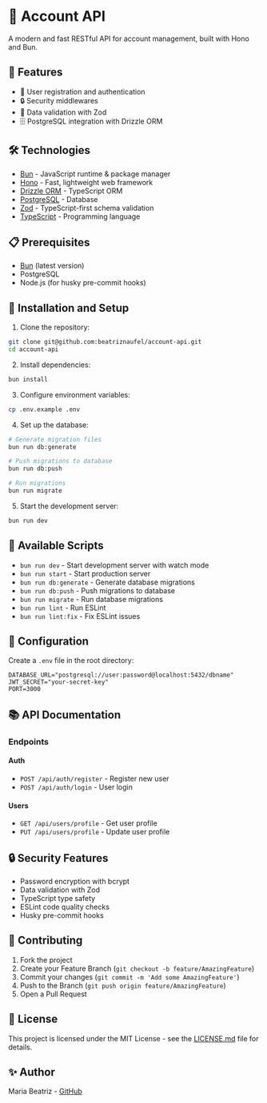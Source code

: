 # 🚀 Account API

A modern and fast RESTful API for account management, built with Hono and Bun.

## 🌟 Features

- 👤 User registration and authentication
- 🔒 Security middlewares
- 📝 Data validation with Zod
- 🗄️ PostgreSQL integration with Drizzle ORM

## 🛠️ Technologies

- [Bun](https://bun.sh/) - JavaScript runtime & package manager
- [Hono](https://hono.dev/) - Fast, lightweight web framework
- [Drizzle ORM](https://orm.drizzle.team/) - TypeScript ORM
- [PostgreSQL](https://www.postgresql.org/) - Database
- [Zod](https://zod.dev/) - TypeScript-first schema validation
- [TypeScript](https://www.typescriptlang.org/) - Programming language

## 📋 Prerequisites

- [Bun](https://bun.sh/) (latest version)
- PostgreSQL
- Node.js (for husky pre-commit hooks)

## 🚀 Installation and Setup

1. Clone the repository:
```bash
git clone git@github.com:beatriznaufel/account-api.git
cd account-api
```

2. Install dependencies:
```bash
bun install
```

3. Configure environment variables:
```bash
cp .env.example .env
```

4. Set up the database:
```bash
# Generate migration files
bun run db:generate

# Push migrations to database
bun run db:push

# Run migrations
bun run migrate
```

5. Start the development server:
```bash
bun run dev
```

## 📜 Available Scripts

- `bun run dev` - Start development server with watch mode
- `bun run start` - Start production server
- `bun run db:generate` - Generate database migrations
- `bun run db:push` - Push migrations to database
- `bun run migrate` - Run database migrations
- `bun run lint` - Run ESLint
- `bun run lint:fix` - Fix ESLint issues

## 🔧 Configuration

Create a `.env` file in the root directory:
```env
DATABASE_URL="postgresql://user:password@localhost:5432/dbname"
JWT_SECRET="your-secret-key"
PORT=3000
```

## 📚 API Documentation

### Endpoints

#### Auth
- `POST /api/auth/register` - Register new user
- `POST /api/auth/login` - User login

#### Users
- `GET /api/users/profile` - Get user profile
- `PUT /api/users/profile` - Update user profile

## 🔒 Security Features

- Password encryption with bcrypt
- Data validation with Zod
- TypeScript type safety
- ESLint code quality checks
- Husky pre-commit hooks

## 👥 Contributing

1. Fork the project
2. Create your Feature Branch (`git checkout -b feature/AmazingFeature`)
3. Commit your changes (`git commit -m 'Add some AmazingFeature'`)
4. Push to the Branch (`git push origin feature/AmazingFeature`)
5. Open a Pull Request

## 📝 License

This project is licensed under the MIT License - see the [LICENSE.md](LICENSE.md) file for details.

## ✨ Author

Maria Beatriz - [GitHub](https://github.com/beatriznaufel)
